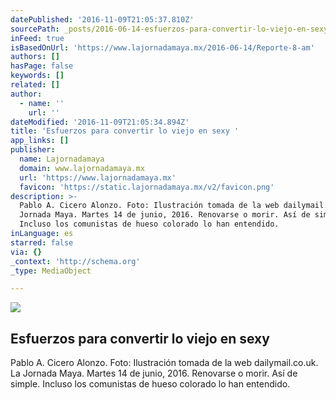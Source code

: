 ```yaml
---
datePublished: '2016-11-09T21:05:37.810Z'
sourcePath: _posts/2016-06-14-esfuerzos-para-convertir-lo-viejo-en-sexy.md
inFeed: true
isBasedOnUrl: 'https://www.lajornadamaya.mx/2016-06-14/Reporte-8-am'
authors: []
hasPage: false
keywords: []
related: []
author:
  - name: ''
    url: ''
dateModified: '2016-11-09T21:05:34.894Z'
title: 'Esfuerzos para convertir lo viejo en sexy '
app_links: []
publisher:
  name: Lajornadamaya
  domain: www.lajornadamaya.mx
  url: 'https://www.lajornadamaya.mx'
  favicon: 'https://static.lajornadamaya.mx/v2/favicon.png'
description: >-
  Pablo A. Cicero Alonzo. Foto: Ilustración tomada de la web dailymail.co.uk. La
  Jornada Maya. Martes 14 de junio, 2016. Renovarse o morir. Así de simple.
  Incluso los comunistas de hueso colorado lo han entendido.
inLanguage: es
starred: false
via: {}
_context: 'http://schema.org'
_type: MediaObject

---
```

<article style=""><img src="https://s3-us-west-2.amazonaws.com/the-grid-img/p/3c1546804b886532a7cb9728ca80e26d7d7dc5f4.jpg" /><h1>Esfuerzos para convertir lo viejo en sexy </h1><p>Pablo A. Cicero Alonzo. Foto: Ilustración tomada de la web dailymail.co.uk. La Jornada Maya. Martes 14 de junio, 2016. Renovarse o morir. Así de simple. Incluso los comunistas de hueso colorado lo han entendido.</p></article>
